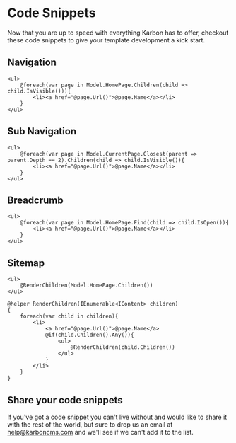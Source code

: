 # Code Snippets

Now that you are up to speed with everything Karbon has to offer, checkout these code snippets to give your template development a kick start.

## Navigation

	<ul>
		@foreach(var page in Model.HomePage.Children(child => child.IsVisible())){
			<li><a href="@page.Url()">@page.Name</a></li>
		}
	</ul>

## Sub Navigation

	<ul>
		@foreach(var page in Model.CurrentPage.Closest(parent => parent.Depth == 2).Children(child => child.IsVisible()){
			<li><a href="@page.Url()">@page.Name</a></li>
		}
	</ul>

## Breadcrumb

	<ul>
		@foreach(var page in Model.HomePage.Find(child => child.IsOpen()){
			<li><a href="@page.Url()">@page.Name</a></li>
		}
	</ul>

## Sitemap

	<ul>
		@RenderChildren(Model.HomePage.Children())
	</ul>

	@helper RenderChildren(IEnumerable<IContent> children)
	{
	    foreach(var child in children){
			<li>
				<a href="@page.Url()">@page.Name</a>
				@if(child.Children().Any()){
					<ul>
						@RenderChildren(child.Children())
					</ul>
				}
			</li>
		}
	}

## Share your code snippets
If you've got a code snippet you can't live without and would like to share it with the rest of the world, but sure to drop us an email at help@karboncms.com and we'll see if we can't add it to the list.